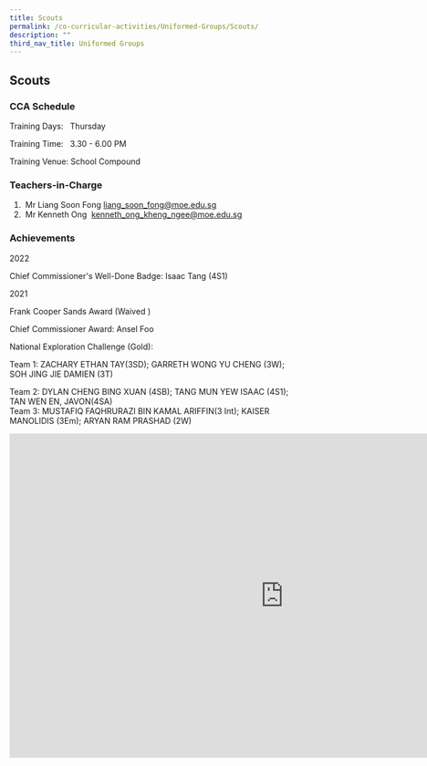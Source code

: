 ```yaml
---
title: Scouts
permalink: /co-curricular-activities/Uniformed-Groups/Scouts/
description: ""
third_nav_title: Uniformed Groups
---
```

## Scouts

### CCA Schedule  


Training Days: &nbsp; Thursday

Training Time: &nbsp; 3.30 - 6.00 PM

Training Venue: School Compound

  

### Teachers-in-Charge  

1.  &nbsp;Mr Liang Soon Fong liang_soon_fong@moe.edu.sg
2.  &nbsp;Mr Kenneth Ong&nbsp; kenneth_ong_kheng_ngee@moe.edu.sg

  

### Achievements  

2022&nbsp;

Chief Commissioner's Well-Done Badge: Isaac Tang (4S1)

  

2021

Frank Cooper Sands Award (Waived )

  

Chief Commissioner Award: Ansel Foo  

  

National Exploration Challenge (Gold):&nbsp;


Team 1: ZACHARY ETHAN TAY(3SD); GARRETH WONG YU CHENG (3W); SOH JING JIE DAMIEN (3T)  

Team 2: DYLAN CHENG BING XUAN (4SB); TANG MUN YEW ISAAC (4S1); TAN WEN EN, JAVON(4SA)  
Team 3: MUSTAFIQ FAQHRURAZI BIN KAMAL ARIFFIN(3 Int); KAISER MANOLIDIS (3Em); ARYAN RAM PRASHAD (2W)

<iframe allowfullscreen="true" height="569" width="960" frameborder="0" src="https://docs.google.com/presentation/d/e/2PACX-1vQ8QGxeyC_USqNpQV5CNHEFxOP2l-43_9MAKGuzEdizsNwe3MU7--SiHUTqi_9413dXU0FXxS3p_2UP/embed?start=false&amp;loop=false&amp;delayms=3000"></iframe>
